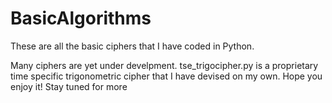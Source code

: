 # BasicAlgorithms

These are all the basic ciphers that I have coded in Python.

Many ciphers are yet under develpment.
tse_trigocipher.py is a proprietary time specific trigonometric cipher that I have devised on my own.
Hope you enjoy it! 
Stay tuned for more
